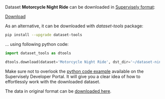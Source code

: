 Dataset **Motorcycle Night Ride** can be downloaded in [Supervisely format](https://developer.supervisely.com/api-references/supervisely-annotation-json-format):

 [Download](https://assets.supervisely.com/remote/eyJsaW5rIjogImZzOi8vYXNzZXRzLzM0NDFfTW90b3JjeWNsZSBOaWdodCBSaWRlL21vdG9yY3ljbGUtbmlnaHQtcmlkZS1EYXRhc2V0TmluamEudGFyIiwgInNpZyI6ICJQWVNDU1BGUjZCeU1yaStQWEZhejZrZDV0ZE04MmV4SnhhWFc1cE8yd1Z3PSJ9)

As an alternative, it can be downloaded with *dataset-tools* package:
``` bash
pip install --upgrade dataset-tools
```

... using following python code:
``` python
import dataset_tools as dtools

dtools.download(dataset='Motorcycle Night Ride', dst_dir='~/dataset-ninja/')
```
Make sure not to overlook the [python code example](https://developer.supervisely.com/getting-started/python-sdk-tutorials/iterate-over-a-local-project) available on the Supervisely Developer Portal. It will give you a clear idea of how to effortlessly work with the downloaded dataset.

The data in original format can be [downloaded here](https://www.kaggle.com/datasets/sadhliroomyprime/motorcycle-night-ride-semantic-segmentation/download?datasetVersionNumber=2).